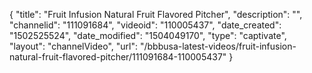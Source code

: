 {
    "title": "Fruit Infusion Natural Fruit Flavored Pitcher",
    "description": "",
    "channelid": "111091684",
    "videoid": "110005437",
    "date_created": "1502525524",
    "date_modified": "1504049170",
    "type": "captivate",
    "layout": "channelVideo",
    "url": "\/bbbusa-latest-videos\/fruit-infusion-natural-fruit-flavored-pitcher\/111091684-110005437"
}